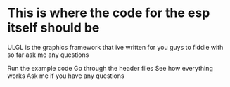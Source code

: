 # This is where the code for the esp itself should be

ULGL is the graphics framework that ive written for you guys to fiddle with so far ask me any questions

Run the example code
Go through the header files
See how everything works
Ask me if you have any questions

